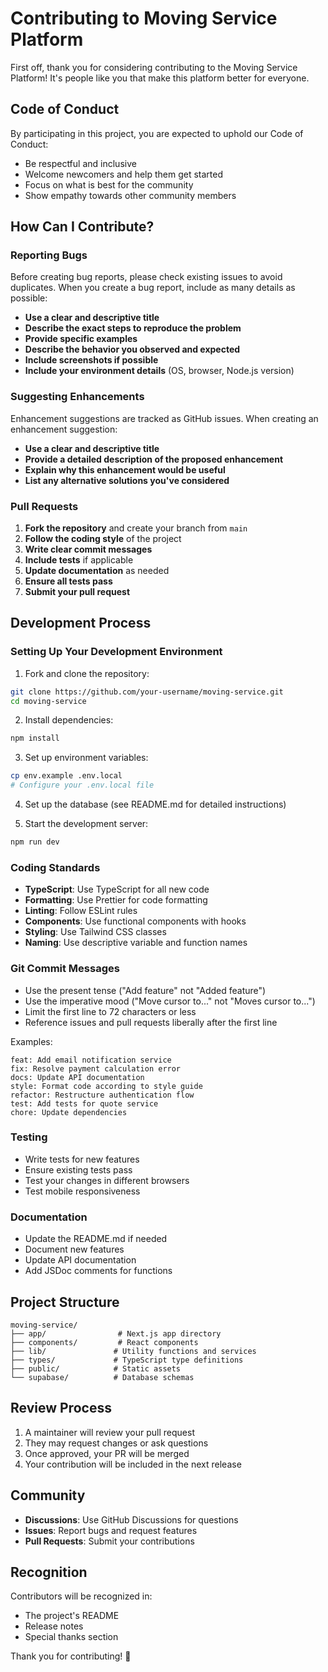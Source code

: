 # Contributing to Moving Service Platform

First off, thank you for considering contributing to the Moving Service Platform! It's people like you that make this platform better for everyone.

## Code of Conduct

By participating in this project, you are expected to uphold our Code of Conduct:
- Be respectful and inclusive
- Welcome newcomers and help them get started
- Focus on what is best for the community
- Show empathy towards other community members

## How Can I Contribute?

### Reporting Bugs

Before creating bug reports, please check existing issues to avoid duplicates. When you create a bug report, include as many details as possible:

- **Use a clear and descriptive title**
- **Describe the exact steps to reproduce the problem**
- **Provide specific examples**
- **Describe the behavior you observed and expected**
- **Include screenshots if possible**
- **Include your environment details** (OS, browser, Node.js version)

### Suggesting Enhancements

Enhancement suggestions are tracked as GitHub issues. When creating an enhancement suggestion:

- **Use a clear and descriptive title**
- **Provide a detailed description of the proposed enhancement**
- **Explain why this enhancement would be useful**
- **List any alternative solutions you've considered**

### Pull Requests

1. **Fork the repository** and create your branch from `main`
2. **Follow the coding style** of the project
3. **Write clear commit messages**
4. **Include tests** if applicable
5. **Update documentation** as needed
6. **Ensure all tests pass**
7. **Submit your pull request**

## Development Process

### Setting Up Your Development Environment

1. Fork and clone the repository:
```bash
git clone https://github.com/your-username/moving-service.git
cd moving-service
```

2. Install dependencies:
```bash
npm install
```

3. Set up environment variables:
```bash
cp env.example .env.local
# Configure your .env.local file
```

4. Set up the database (see README.md for detailed instructions)

5. Start the development server:
```bash
npm run dev
```

### Coding Standards

- **TypeScript**: Use TypeScript for all new code
- **Formatting**: Use Prettier for code formatting
- **Linting**: Follow ESLint rules
- **Components**: Use functional components with hooks
- **Styling**: Use Tailwind CSS classes
- **Naming**: Use descriptive variable and function names

### Git Commit Messages

- Use the present tense ("Add feature" not "Added feature")
- Use the imperative mood ("Move cursor to..." not "Moves cursor to...")
- Limit the first line to 72 characters or less
- Reference issues and pull requests liberally after the first line

Examples:
```
feat: Add email notification service
fix: Resolve payment calculation error
docs: Update API documentation
style: Format code according to style guide
refactor: Restructure authentication flow
test: Add tests for quote service
chore: Update dependencies
```

### Testing

- Write tests for new features
- Ensure existing tests pass
- Test your changes in different browsers
- Test mobile responsiveness

### Documentation

- Update the README.md if needed
- Document new features
- Update API documentation
- Add JSDoc comments for functions

## Project Structure

```
moving-service/
├── app/                # Next.js app directory
├── components/         # React components
├── lib/               # Utility functions and services
├── types/             # TypeScript type definitions
├── public/            # Static assets
└── supabase/          # Database schemas
```

## Review Process

1. A maintainer will review your pull request
2. They may request changes or ask questions
3. Once approved, your PR will be merged
4. Your contribution will be included in the next release

## Community

- **Discussions**: Use GitHub Discussions for questions
- **Issues**: Report bugs and request features
- **Pull Requests**: Submit your contributions

## Recognition

Contributors will be recognized in:
- The project's README
- Release notes
- Special thanks section

Thank you for contributing! 🎉 